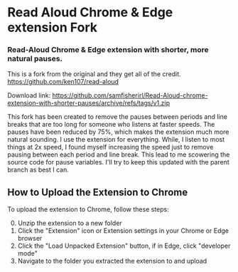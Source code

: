 # Read Aloud Chrome & Edge extension Fork

### Read-Aloud Chrome & Edge extension with shorter, more natural pauses. 

This is a fork from the original and they get all of the credit.  https://github.com/ken107/read-aloud  

Download link: https://github.com/samfisherirl/Read-Aloud-chrome-extension-with-shorter-pauses/archive/refs/tags/v1.zip

This fork has been created to remove the pauses between periods and line breaks that are too long for someone who listens at faster speeds. The pauses have been reduced by 75%, which makes the extension much more natural sounding. I use the extension for everything. While, I listen to most things at 2x speed, I found myself increasing the speed just to remove pausing between each period and line break. This lead to me scowering the source code for pause variables. I'll try to keep this updated with the parent branch as best I can.

## How to Upload the Extension to Chrome

To upload the extension to Chrome, follow these steps:

0. Unzip the extension to a new folder
1. Click the "Extension" icon  or Extension settings in your Chrome or Edge browser
2. Click the "Load Unpacked Extension" button, if in Edge, click "developer mode"
3. Navigate to the folder you extracted the extension to and upload

